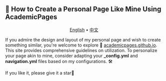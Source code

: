## 🌟 How to Create a Personal Page Like Mine Using AcademicPages
<p align="center">
  <a href="./README.md">English</a> •
  <a href="./README_zh.md">中文</a> 
</p>

If you admire the design and layout of my personal page and wish to create something similar, 
you're welcome to explore 🚀 [academicpages.github.io](https://github.com/academicpages/academicpages.github.io). 
This site provides comprehensive guidelines on utilization. 
To personalize your page akin to mine, consider adapting your **_config.yml** and **navigation.yml** files based on my configurations. 🛠️

If you like it, please give it a star💖
